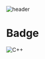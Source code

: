 ![header](https://capsule-render.vercel.app/api?type=rect&color=auto&height=180&section=header&text=TERSHIRE:%20Control%20and%20Computer%20Vision&fontSize=38)

# Badge
![C++](https://img.shields.io/badge/C++-#00599C.svg?&style=for-the-badge&logo=cplusplus&logoColor=white)
